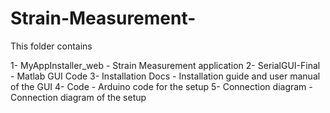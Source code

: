 # Strain-Measurement-

This folder contains 

1- MyAppInstaller_web - Strain Measurement application
2- SerialGUI-Final - Matlab GUI Code
3- Installation Docs - Installation guide and user manual of the GUI
4- Code - Arduino code for the setup
5- Connection diagram - Connection diagram of the setup
